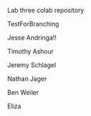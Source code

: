 Lab three colab repository

TestForBranching

Jesse Andringa!!

Timothy Ashour

Jeremy Schlagel

Nathan Jager

Ben Weiler

Eliza 

